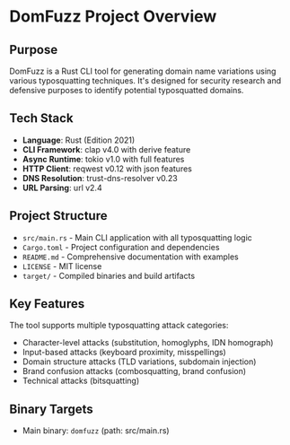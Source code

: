 # DomFuzz Project Overview

## Purpose
DomFuzz is a Rust CLI tool for generating domain name variations using various typosquatting techniques. It's designed for security research and defensive purposes to identify potential typosquatted domains.

## Tech Stack
- **Language**: Rust (Edition 2021)
- **CLI Framework**: clap v4.0 with derive feature
- **Async Runtime**: tokio v1.0 with full features
- **HTTP Client**: reqwest v0.12 with json features
- **DNS Resolution**: trust-dns-resolver v0.23
- **URL Parsing**: url v2.4

## Project Structure
- `src/main.rs` - Main CLI application with all typosquatting logic
- `Cargo.toml` - Project configuration and dependencies
- `README.md` - Comprehensive documentation with examples
- `LICENSE` - MIT license
- `target/` - Compiled binaries and build artifacts

## Key Features
The tool supports multiple typosquatting attack categories:
- Character-level attacks (substitution, homoglyphs, IDN homograph)
- Input-based attacks (keyboard proximity, misspellings)
- Domain structure attacks (TLD variations, subdomain injection)
- Brand confusion attacks (combosquatting, brand confusion)
- Technical attacks (bitsquatting)

## Binary Targets
- Main binary: `domfuzz` (path: src/main.rs)
